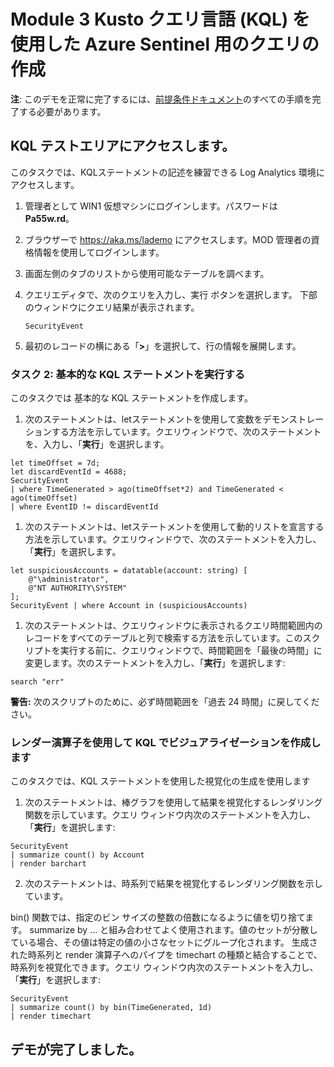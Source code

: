 ﻿# Module 3 Kusto クエリ言語 (KQL) を使用した Azure Sentinel 用のクエリの作成

**注**: このデモを正常に完了するには、[前提条件ドキュメント](00-prerequisites.md)のすべての手順を完了する必要があります。 

## KQL テストエリアにアクセスします。

このタスクでは、KQLステートメントの記述を練習できる Log Analytics 環境にアクセスします。

1. 管理者として WIN1 仮想マシンにログインします。パスワードは **Pa55w.rd**。  

2. ブラウザーで https://aka.ms/lademo にアクセスします。MOD 管理者の資格情報を使用してログインします。 

3. 画面左側のタブのリストから使用可能なテーブルを調べます。

4. クエリエディタで、次のクエリを入力し、実行 ボタンを選択します。  下部のウィンドウにクエリ結果が表示されます。

    ```KQL
    SecurityEvent
    ```

5. 最初のレコードの横にある「**>**」を選択して、行の情報を展開します。

### タスク 2: 基本的な KQL ステートメントを実行する

このタスクでは 基本的な KQL ステートメントを作成します。

1. 次のステートメントは、letステートメントを使用して変数をデモンストレーションする方法を示しています。クエリウィンドウで、次のステートメントを、入力し、「**実行**」を選択します。 


```KQL
let timeOffset = 7d;
let discardEventId = 4688;
SecurityEvent
| where TimeGenerated > ago(timeOffset*2) and TimeGenerated < ago(timeOffset)
| where EventID != discardEventId
```

1. 次のステートメントは、letステートメントを使用して動的リストを宣言する方法を示しています。クエリウィンドウで、次のステートメントを入力し、「**実行**」を選択します。 


```KQL
let suspiciousAccounts = datatable(account: string) [
    @"\administrator", 
    @"NT AUTHORITY\SYSTEM"
];
SecurityEvent | where Account in (suspiciousAccounts)
```

1. 次のステートメントは、クエリウィンドウに表示されるクエリ時間範囲内のレコードをすべてのテーブルと列で検索する方法を示しています。このスクリプトを実行する前に、クエリウィンドウで、時間範囲を「最後の時間」に変更します。次のステートメントを入力し、「**実行**」を選択します: 

```KQL
search "err"
```

**警告:** 次のスクリプトのために、必ず時間範囲を「過去 24 時間」に戻してください。

### レンダー演算子を使用して KQL でビジュアライゼーションを作成します

このタスクでは、KQL ステートメントを使用した視覚化の生成を使用します

1. 次のステートメントは、棒グラフを使用して結果を視覚化するレンダリング関数を示しています。クエリ ウィンドウ内次のステートメントを入力し、「**実行**」を選択します: 

```KQL
SecurityEvent 
| summarize count() by Account
| render barchart
```

2. 次のステートメントは、時系列で結果を視覚化するレンダリング関数を示しています。

bin() 関数では、指定のビン サイズの整数の倍数になるように値を切り捨てます。  summarize by ... と組み合わせてよく使用されます。値のセットが分散している場合、その値は特定の値の小さなセットにグループ化されます。  生成された時系列と render 演算子へのパイプを timechart の種類と結合することで、時系列を視覚化できます。クエリ ウィンドウ内次のステートメントを入力し、「**実行**」を選択します: 

```KQL
SecurityEvent 
| summarize count() by bin(TimeGenerated, 1d) 
| render timechart
```

## デモが完了しました。

